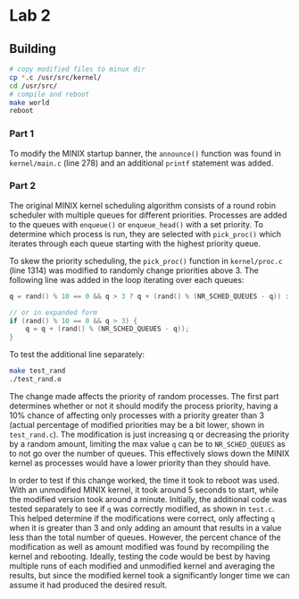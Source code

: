 # Lab 2

## Building

```bash
# copy modified files to minux dir
cp *.c /usr/src/kernel/
cd /usr/src/
# compile and reboot
make world
reboot
```

### Part 1

To modify the MINIX startup banner, the `announce()` function was found in `kernel/main.c` (line 278) and an additional `printf` statement was added.

### Part 2

The original MINIX kernel scheduling algorithm consists of a round robin scheduler with multiple queues for different priorities. Processes are added to the queues with `enqueue()` or `enqueue_head()` with a set priority. To determine which process is run, they are selected with `pick_proc()` which iterates through each queue starting with the highest priority queue.

To skew the priority scheduling, the `pick_proc()` function in `kernel/proc.c` (line 1314) was modified to randomly change priorities above 3.  The following line was added in the loop iterating over each queues:

```c
q = rand() % 10 == 0 && q > 3 ? q + (rand() % (NR_SCHED_QUEUES - q)) : q;

// or in expanded form
if (rand() % 10 == 0 && q > 3) {
    q = q + (rand() % (NR_SCHED_QUEUES - q));
}
```

To test the additional line separately:

```bash
make test_rand
./test_rand.o
```

The change made affects the priority of random processes. The first part determines whether or not it should modify the process priority, having a 10% chance of affecting only processes with a priority greater than 3 (actual percentage of modified priorities may be a bit lower, shown in `test_rand.c`). The modification is just increasing q or decreasing the priority by a random amount, limiting the max value `q` can be to `NR_SCHED_QUEUES` as to not go over the number of queues. This effectively slows down the MINIX kernel as processes would have a lower priority than they should have.

In order to test if this change worked, the time it took to reboot was used. With an unmodified MINIX kernel, it took around 5 seconds to start, while the modified version took around a minute. Initially, the additional code was tested separately to see if `q` was correctly modified, as shown in `test.c`. This helped determine if the modifications were correct, only affecting `q` when it is greater than 3 and only adding an amount that results in a value less than the total number of queues. However, the percent chance of the modification as well as amount modified was found by recompiling the kernel and rebooting. Ideally, testing the code would be best by having multiple runs of each modified and unmodified kernel and averaging the results, but since the modified kernel took a significantly longer time we can assume it had produced the desired result.
